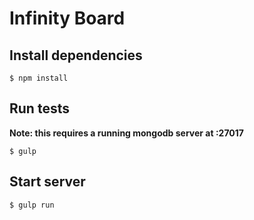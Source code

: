 # Infinity Board

## Install dependencies

`$ npm install`

## Run tests

**Note: this requires a running mongodb server at :27017**

`$ gulp`

## Start server

`$ gulp run`